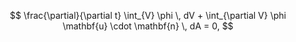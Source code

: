    $$
   \frac{\partial}{\partial t} \int_{V} \phi \, dV + \int_{\partial V} \phi \mathbf{u} \cdot \mathbf{n} \, dA = 0,
   $$